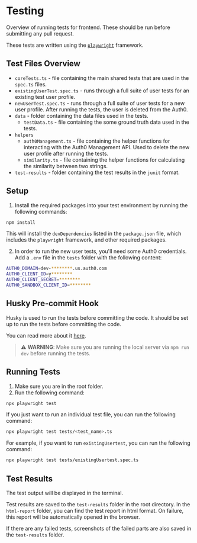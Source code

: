 # Testing
Overview of running tests for frontend. These should be run before submitting any pull request.

These tests are written using the [`playwright`](https://playwright.dev/) framework.

## Test Files Overview
- `coreTests.ts` - file containing the main shared tests that are used in the `spec.ts` files.
- `existingUserTest.spec.ts` - runs through a full suite of user tests for an existing test user profile.
- `newUserTest.spec.ts` - runs through a full suite of user tests for a new user profile. After running the tests, the user is deleted from the Auth0.
- `data` - folder containing the data files used in the tests.
  - `testData.ts` - file containing the some ground truth data used in the tests.
- `helpers`
    - `auth0Management.ts` - file containing the helper functions for interacting with the Auth0 Management API. Used to delete the new user profile after running the tests.
    - `similarity.ts` - file containing the helper functions for calculating the similarity between two strings.
- `test-results` - folder containing the test results in the `junit` format.


## Setup
1. Install the required packages into your test environment by running the following commands:
```bash
npm install
```
This will install the `devDependencies` listed in the `package.json` file, which includes the `playwright` framework, and other required packages.

2. In order to run the new user tests, you'll need some Auth0 credentials. Add a `.env` file in the `tests` folder with the following content:
```bash
AUTH0_DOMAIN=dev-********.us.auth0.com
AUTH0_CLIENT_ID=y********
AUTH0_CLIENT_SECRET=********
AUTH0_SANDBOX_CLIENT_ID=********
```

## Husky Pre-commit Hook
Husky is used to run the tests before committing the code. It should be set up to run the tests before committing the code.

You can read more about it [here](https://typicode.github.io/husky/get-started.html).

> ⚠️ **WARNING**: Make sure you are running the local server via `npm run dev` before running the tests.

## Running Tests
1. Make sure you are in the root folder.
2. Run the following command:
```bash
npx playwright test
```

If you just want to run an individual test file, you can run the following command:
```bash
npx playwright test tests/<test_name>.ts
```

For example, if you want to run `existingUsertest`, you can run the following command:
```bash
npx playwright test tests/existingUsertest.spec.ts
```

## Test Results
The test output will be displayed in the terminal.

Test results are saved to the `test-results` folder in the root directory. In the `html-report` folder, you can find the test report in html format. On failure, this report will be automatically opened in the browser.

If there are any failed tests, screenshots of the failed parts are also saved in the `test-results` folder.